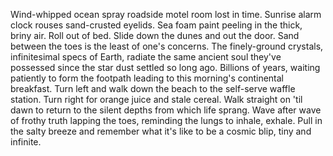 Wind-whipped ocean spray roadside motel room lost in time. Sunrise alarm clock
rouses sand-crusted eyelids. Sea foam paint peeling in the thick, briny air.
Roll out of bed. Slide down the dunes and out the door. Sand between the toes
is the least of one's concerns. The finely-ground crystals, infinitesimal specs
of Earth, radiate the same ancient soul they've possessed since the star dust
settled so long ago. Billions of years, waiting patiently to form the footpath
leading to this morning's continental breakfast. Turn left and walk down the
beach to the self-serve waffle station. Turn right for orange juice and stale
cereal. Walk straight on 'til dawn to return to the silent depths from which
life sprang. Wave after wave of frothy truth lapping the toes, reminding the
lungs to inhale, exhale. Pull in the salty breeze and remember what it's like
to be a cosmic blip, tiny and infinite.  
